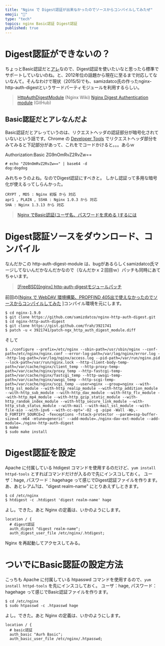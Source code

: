 ```yaml
---
title: "Nginx で Digest認証が出来なかったのでソースからコンパイルしてみたぜ"
emoji: "📝"
type: "tech"
topics: nginx Basic認証 Digest認証
published: true
---
```


# Digest認証ができないの？
ちょっとBasic認証だと[アレ](http://d.hatena.ne.jp/ozuma/20140905/1409850688)なので、Digest認証を使いたいなと思ったら標準でサポートしていないのね。と、2012年位の話題から現在に至るまで対応してないなんて。そんなわけで現状（2015/5)でも、samizdatco氏の作ったnginx-http-auth-digestというサードパーティモジュールを利用するらしい。

> [HttpAuthDigestModule](http://wiki.nginx.org/HttpAuthDigestModule) (Nginx Wiki)
> [Nginx Digest Authentication module](https://github.com/samizdatco/nginx-http-auth-digest/blob/master/readme.rst) (GitHub)

## Basic認証だとアレなんだよ
Basic認証だとアレっていうのは、リクエストヘッダの認証部分が暗号化されていないという話です。Chrome の [Developer Tools](http://www.d-wood.com/blog/2013/12/06_5088.html) でリクエストヘッダ部分をみてみると下記部分があって、これをでコードかけると。。。あらｗ

Authorization:Basic ZG9nOmRvZ2RvZw==

```
# echo "ZG9nOmRvZ2RvZw==" | base64 -d
dog:dogdog
```

みれちゃうのよね。なのでDigest認証にすべきと。
しかし認証って多用な暗号化が使えるってしらんかった。

```
CRYPT , MD5 : Nginx 初版 から 対応
apr1 , PLAIN , SSHA : Nginx 1.0.3 から 対応
SHA : Nginx 1.3.13 から 対応
```

> [Nginx でBasic認証(ユーザ名、パスワードを求める )するには](http://server-setting.info/centos/apache-nginx-7-basic-auth.html)

# Digest認証ソースをダウンロード、コンパイル
なんだかこの http-auth-digest-module は、bugがあるらしくsamizdatco氏マージしてないんだかなんだかなので（なんだかｘ２回目ｗ）パッチも同時にあてちゃいます。

> [[FreeBSD][nginx] http-auth-digestモジュールパッチ](http://tokcs.com/archives/1810)

前回の[[Nginx で WebDAV 環境構築、PROPFIND 405出で使えなかったのでソースからコンパイルしてみた](http://qiita.com/murachi1208/items/a67ae7b617d459e04615) ]コンパイル環境を元にします。

```
$ cd nginx-1.9.0
$ git clone https://github.com/samizdatco/nginx-http-auth-digest.git
$ cd nginx-http-auth-digest
$ git clone https://gist.github.com/frah/3921741 
$ patch -u < 3921741/patch-ngx_http_auth_digest_module.diff 
```

そして

```
$ ./configure --prefix=/etc/nginx --sbin-path=/usr/sbin/nginx --conf-path=/etc/nginx/nginx.conf --error-log-path=/var/log/nginx/error.log --http-log-path=/var/log/nginx/access.log --pid-path=/var/run/nginx.pid --lock-path=/var/run/nginx.lock --http-client-body-temp-path=/var/cache/nginx/client_temp --http-proxy-temp-path=/var/cache/nginx/proxy_temp --http-fastcgi-temp-path=/var/cache/nginx/fastcgi_temp --http-uwsgi-temp-path=/var/cache/nginx/uwsgi_temp --http-scgi-temp-path=/var/cache/nginx/scgi_temp --user=nginx --group=nginx --with-http_ssl_module --with-http_realip_module --with-http_addition_module --with-http_sub_module --with-http_dav_module --with-http_flv_module --with-http_mp4_module --with-http_gzip_static_module --with-http_random_index_module --with-http_secure_link_module --with-http_stub_status_module --with-mail --with-mail_ssl_module --with-file-aio --with-ipv6 --with-cc-opt='-O2 -g -pipe -Wall -Wp,-D_FORTIFY_SOURCE=2 -fexceptions -fstack-protector --param=ssp-buffer-size=4 -m64 -mtune=generic' --add-module=./nginx-dav-ext-module --add-module=./nginx-http-auth-digest 
$ make
$ sudo make install
```

# Digest認証を設定
Apache に付属している htdigest コマンドを使用するのだけど、```yum install httpd-tools``` とすればコマンドだけが入るので先にインスコしておく。
ユーザ：hage, パスワード：hagehage って感じでDigest認証ファイルを作ります。
あ、あとレアム?は、"digest realm-name" にとりあえずしときます。

```
$ cd /etc/nginx
$ htdigest -c .htdigest 'digest realm-name' hage
```

よし。できた。あと Nginx の定義は、いかのようにします。

```
location / {
  # digest認証
  auth_digest "digest realm-name";
  auth_digest_user_file /etc/nginx/.htdigest;
```

Nginx を再起動してアクセスしてみる。

# ついでにBasic認証の設定方法
こっちも Apache に付属している htpasswd コマンドを使用するので、```yum install httpd-tools``` を先にインスコしておく。
ユーザ：hage, パスワード：hagehage って感じでBasic認証ファイルを作ります。 

```
$ cd /etc/nginx
$ sudo htpasswd -c .htpasswd hage
```

よし。できた。あと Nginx の定義は、いかのようにします。

```
location / {
  # basic認証
  auth_basic "Aurh Basic";
  auth_basic_user_file /etc/nginx/.htpasswd;
```





